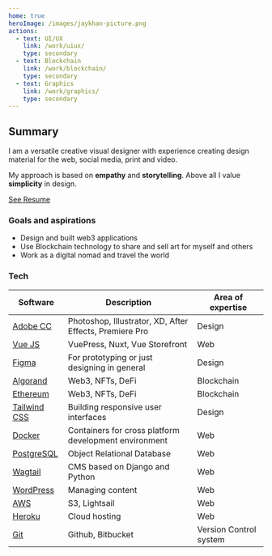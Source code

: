 ```yaml
---
home: true
heroImage: /images/jaykhan-picture.png
actions:
  - text: UI/UX
    link: /work/uiux/
    type: secondary
  - text: Blockchain
    link: /work/blockchain/
    type: secondary
  - text: Graphics
    link: /work/graphics/
    type: secondary
---
```


## Summary
I am a versatile creative visual designer with experience creating design material for the web, social media, print and video.  

My approach is based on **empathy** and **storytelling**.  Above all I value **simplicity** in design.

[See Resume](/work/resume.md)

### Goals and aspirations
- Design and built web3 applications
- Use Blockchain technology to share and sell art for myself and others
- Work as a digital nomad and travel the world

### Tech

| Software | Description | Area of expertise |
| ----------- | ----------- | ----------- |
| [Adobe CC](https://www.adobe.com/ca/creativecloud.html) | Photoshop, Illustrator, XD, After Effects, Premiere Pro | Design |
| [Vue JS](https://vuejs.org/) | VuePress, Nuxt, Vue Storefront | Web |
| [Figma](https://figma.com) | For prototyping or just designing in general | Design |
| [Algorand](https://www.algorand.com/) | Web3, NFTs, DeFi | Blockchain |
| [Ethereum](https://ethereum.org/en//) | Web3, NFTs, DeFi | Blockchain |
| [Tailwind CSS](https://tailwindcss.com/) | Building responsive user interfaces | Design |
| [Docker](https://www.docker.com/) | Containers for cross platform development environment | Web |
| [PostgreSQL](https://www.postgresql.org/) | Object Relational Database | Web |
| [Wagtail](https://wagtail.org/) | CMS based on Django and Python | Web |
| [WordPress](https://wordpress.org/) | Managing content | Web |
| [AWS](https://aws.amazon.com/) | S3, Lightsail | Web |
| [Heroku](https://www.heroku.com/) | Cloud hosting | Web |
| [Git](https://git-scm.com/) | Github, Bitbucket | Version Control system |
